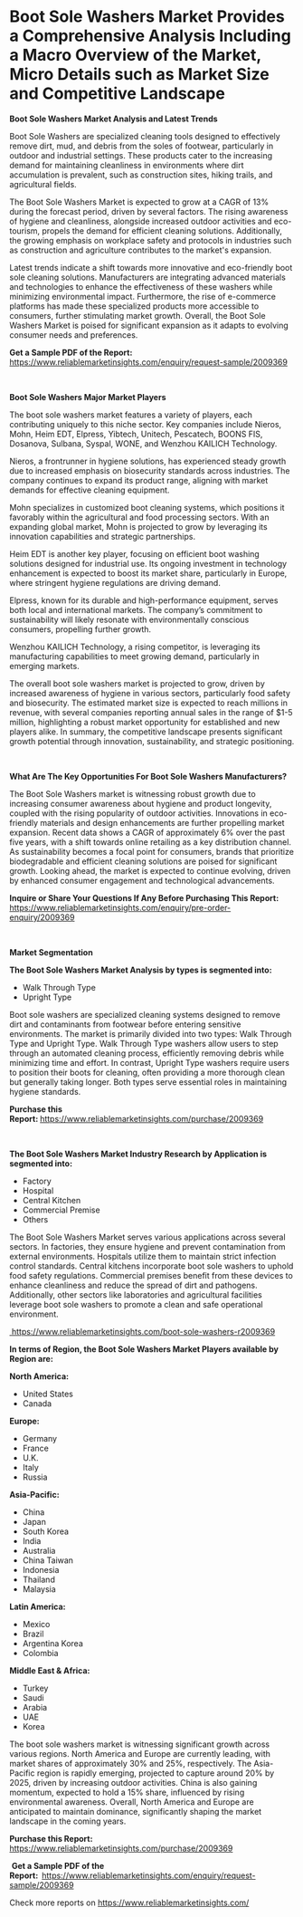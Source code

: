 <p><h1>Boot Sole Washers Market Provides a Comprehensive Analysis Including a Macro Overview of the Market, Micro Details such as Market Size and Competitive Landscape</h1></p><p><strong>Boot Sole Washers Market Analysis and Latest Trends</strong></p>
<p><p>Boot Sole Washers are specialized cleaning tools designed to effectively remove dirt, mud, and debris from the soles of footwear, particularly in outdoor and industrial settings. These products cater to the increasing demand for maintaining cleanliness in environments where dirt accumulation is prevalent, such as construction sites, hiking trails, and agricultural fields.</p><p>The Boot Sole Washers Market is expected to grow at a CAGR of 13% during the forecast period, driven by several factors. The rising awareness of hygiene and cleanliness, alongside increased outdoor activities and eco-tourism, propels the demand for efficient cleaning solutions. Additionally, the growing emphasis on workplace safety and protocols in industries such as construction and agriculture contributes to the market's expansion.</p><p>Latest trends indicate a shift towards more innovative and eco-friendly boot sole cleaning solutions. Manufacturers are integrating advanced materials and technologies to enhance the effectiveness of these washers while minimizing environmental impact. Furthermore, the rise of e-commerce platforms has made these specialized products more accessible to consumers, further stimulating market growth. Overall, the Boot Sole Washers Market is poised for significant expansion as it adapts to evolving consumer needs and preferences.</p></p>
<p><strong>Get a Sample PDF of the Report:&nbsp;</strong> <a href="https://www.reliablemarketinsights.com/enquiry/request-sample/2009369?utm_campaign=2040&utm_medium=2&utm_source=Github&utm_content=ia&utm_term=02032025&utm_id=boot-sole-washers">https://www.reliablemarketinsights.com/enquiry/request-sample/2009369</a></p>
<p>&nbsp;</p>
<p><strong>Boot Sole Washers Major Market Players</strong></p>
<p><p>The boot sole washers market features a variety of players, each contributing uniquely to this niche sector. Key companies include Nieros, Mohn, Heim EDT, Elpress, Yibtech, Unitech, Pescatech, BOONS FIS, Dosanova, Sulbana, Syspal, WONE, and Wenzhou KAILICH Technology. </p><p>Nieros, a frontrunner in hygiene solutions, has experienced steady growth due to increased emphasis on biosecurity standards across industries. The company continues to expand its product range, aligning with market demands for effective cleaning equipment.</p><p>Mohn specializes in customized boot cleaning systems, which positions it favorably within the agricultural and food processing sectors. With an expanding global market, Mohn is projected to grow by leveraging its innovation capabilities and strategic partnerships.</p><p>Heim EDT is another key player, focusing on efficient boot washing solutions designed for industrial use. Its ongoing investment in technology enhancement is expected to boost its market share, particularly in Europe, where stringent hygiene regulations are driving demand.</p><p>Elpress, known for its durable and high-performance equipment, serves both local and international markets. The company’s commitment to sustainability will likely resonate with environmentally conscious consumers, propelling further growth.</p><p>Wenzhou KAILICH Technology, a rising competitor, is leveraging its manufacturing capabilities to meet growing demand, particularly in emerging markets.</p><p>The overall boot sole washers market is projected to grow, driven by increased awareness of hygiene in various sectors, particularly food safety and biosecurity. The estimated market size is expected to reach millions in revenue, with several companies reporting annual sales in the range of $1-5 million, highlighting a robust market opportunity for established and new players alike. In summary, the competitive landscape presents significant growth potential through innovation, sustainability, and strategic positioning.</p></p>
<p>&nbsp;</p>
<p><strong>What Are The Key Opportunities For Boot Sole Washers Manufacturers?</strong></p>
<p><p>The Boot Sole Washers market is witnessing robust growth due to increasing consumer awareness about hygiene and product longevity, coupled with the rising popularity of outdoor activities. Innovations in eco-friendly materials and design enhancements are further propelling market expansion. Recent data shows a CAGR of approximately 6% over the past five years, with a shift towards online retailing as a key distribution channel. As sustainability becomes a focal point for consumers, brands that prioritize biodegradable and efficient cleaning solutions are poised for significant growth. Looking ahead, the market is expected to continue evolving, driven by enhanced consumer engagement and technological advancements.</p></p>
<p><strong>Inquire or Share Your Questions If Any Before Purchasing This Report:</strong> <a href="https://www.reliablemarketinsights.com/enquiry/pre-order-enquiry/2009369?utm_campaign=2040&utm_medium=2&utm_source=Github&utm_content=ia&utm_term=02032025&utm_id=boot-sole-washers">https://www.reliablemarketinsights.com/enquiry/pre-order-enquiry/2009369</a></p>
<p>&nbsp;</p>
<p><strong>Market Segmentation</strong></p>
<p><strong>The Boot Sole Washers Market Analysis by types is segmented into:</strong></p>
<p><ul><li>Walk Through Type</li><li>Upright Type</li></ul></p>
<p><p>Boot sole washers are specialized cleaning systems designed to remove dirt and contaminants from footwear before entering sensitive environments. The market is primarily divided into two types: Walk Through Type and Upright Type. Walk Through Type washers allow users to step through an automated cleaning process, efficiently removing debris while minimizing time and effort. In contrast, Upright Type washers require users to position their boots for cleaning, often providing a more thorough clean but generally taking longer. Both types serve essential roles in maintaining hygiene standards.</p></p>
<p><strong>Purchase this Report:&nbsp;</strong><a href="https://www.reliablemarketinsights.com/purchase/2009369?utm_campaign=2040&utm_medium=2&utm_source=Github&utm_content=ia&utm_term=02032025&utm_id=boot-sole-washers">https://www.reliablemarketinsights.com/purchase/2009369</a></p>
<p>&nbsp;</p>
<p><strong>The Boot Sole Washers Market Industry Research by Application is segmented into:</strong></p>
<p><ul><li>Factory</li><li>Hospital</li><li>Central Kitchen</li><li>Commercial Premise</li><li>Others</li></ul></p>
<p><p>The Boot Sole Washers Market serves various applications across several sectors. In factories, they ensure hygiene and prevent contamination from external environments. Hospitals utilize them to maintain strict infection control standards. Central kitchens incorporate boot sole washers to uphold food safety regulations. Commercial premises benefit from these devices to enhance cleanliness and reduce the spread of dirt and pathogens. Additionally, other sectors like laboratories and agricultural facilities leverage boot sole washers to promote a clean and safe operational environment.</p></p>
<p><a href="https://www.reliablemarketinsights.com/boot-sole-washers-r2009369?utm_campaign=2040&utm_medium=2&utm_source=Github&utm_content=ia&utm_term=02032025&utm_id=boot-sole-washers">&nbsp;https://www.reliablemarketinsights.com/boot-sole-washers-r2009369</a></p>
<p><strong>In terms of Region, the Boot Sole Washers Market Players available by Region are:</strong></p>
<p>
    <p> <strong> North America: </strong>
        <ul>
            <li>United States</li>
            <li>Canada</li>
        </ul>
        </p> 
    <p> <strong> Europe: </strong>
        <ul>
            <li>Germany</li>
            <li>France</li>
            <li>U.K.</li>
            <li>Italy</li>
            <li>Russia</li>
        </ul>
        </p> 
    <p> <strong> Asia-Pacific: </strong>
        <ul>
            <li>China</li>
            <li>Japan</li>
            <li>South Korea</li>
            <li>India</li>
            <li>Australia</li>
            <li>China Taiwan</li>
            <li>Indonesia</li>
            <li>Thailand</li>
            <li>Malaysia</li>
        </ul>
        </p> 
    <p> <strong> Latin America: </strong>
        <ul>
            <li>Mexico</li>
            <li>Brazil</li>
            <li>Argentina Korea</li>
            <li>Colombia</li>
        </ul>
        </p> 
    <p> <strong> Middle East & Africa: </strong>
        <ul>
            <li>Turkey</li>
            <li>Saudi</li>
            <li>Arabia</li>
            <li>UAE</li>
            <li>Korea</li>
        </ul>
    </p>
    </p>
<p><p>The boot sole washers market is witnessing significant growth across various regions. North America and Europe are currently leading, with market shares of approximately 30% and 25%, respectively. The Asia-Pacific region is rapidly emerging, projected to capture around 20% by 2025, driven by increasing outdoor activities. China is also gaining momentum, expected to hold a 15% share, influenced by rising environmental awareness. Overall, North America and Europe are anticipated to maintain dominance, significantly shaping the market landscape in the coming years.</p></p>
<p><strong>Purchase this Report: </strong><a href="https://www.reliablemarketinsights.com/purchase/2009369?utm_campaign=2040&utm_medium=2&utm_source=Github&utm_content=ia&utm_term=02032025&utm_id=boot-sole-washers">https://www.reliablemarketinsights.com/purchase/2009369</a></p>
<p>&nbsp;<strong>Get a Sample PDF of the Report:&nbsp;&nbsp;</strong><a href="https://www.reliablemarketinsights.com/enquiry/request-sample/2009369?utm_campaign=2040&utm_medium=2&utm_source=Github&utm_content=ia&utm_term=02032025&utm_id=boot-sole-washers">https://www.reliablemarketinsights.com/enquiry/request-sample/2009369</a></p>
<p><strong></strong></p>
<p>Check more reports on <a href="https://www.reliablemarketinsights.com/?utm_campaign=2040&utm_medium=2&utm_source=Github&utm_content=ia&utm_term=02032025&utm_id=boot-sole-washers">https://www.reliablemarketinsights.com/</a></p>